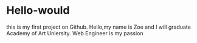 # Hello-would
this is my first project on Github.
Hello,my name is Zoe and I will graduate Academy of Art Uniersity.
Web Engineer is my passion
